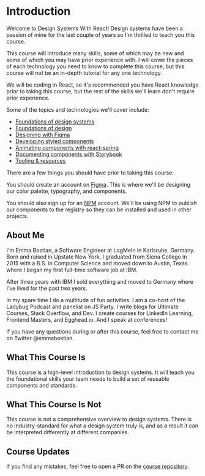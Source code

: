 # Introduction

Welcome to Design Systems With React! Design systems have been a passion of mine for the last couple of years so I'm thrilled to teach you this course.

This course will introduce many skills, some of which may be new and some of which you may have prior experience with. I will cover the pieces of each technology you need to know to complete this course, but this course will not be an in-depth tutorial for any one technology.

We will be coding in React, so it's recommended you have React knowledge prior to taking this course, but the rest of the skills we'll learn don't require prior experience.

Some of the topics and technologies we'll cover include:

- [Foundations of design systems](foundations-of-design-systems.md)
- [Foundations of design](foundations-of-design.md)
- [Designing with Figma](designing-with-figma.md)
- [Developing styled components](developing-styled-components.md)
- [Animating components with react-spring](animating-components.md)
- [Documenting components with Storybook](documenting-components-with-storybook.md)
- [Tooling & resources](tooling-and-resources.md)

There are a few things you should have prior to taking this course:

You should create an account on [Figma](https://www.figma.com/). This is where we'll be designing our color palette, typography, and components.

You should also sign up for an [NPM](https://www.npmjs.com/) account. We'll be using NPM to publish our components to the registry so they can be installed and used in other projects.

## About Me

I'm Emma Bostian, a Software Engineer at LogMeIn in Karlsruhe, Germany. Born and raised in Upstate New York, I graduated from Siena College in 2015 with a B.S. in Computer Science and moved down to Austin, Texas where I began my first full-time software job at IBM.

After three years with IBM I sold everything and moved to Germany where I've lived for the past two years.

In my spare time I do a multitude of fun activities. I am a co-host of the Ladybug Podcast and panelist on JS Party. I write blogs for Ultimate Courses, Stack Overflow, and Dev. I create courses for LinkedIn Learning, Frontend Masters, and Egghead.io. And I speak at conferences!

If you have any questions during or after this course, feel free to contact me on Twitter @emmabostian.

## What This Course Is

This course is a high-level introduction to design systems. It will teach you the foundational skills your team needs to build a set of reusable components and standards.

## What This Course Is Not

This course is not a comprehensive overview to design systems. There is no industry-standard for what a design system truly is, and as a result it can be interpreted differently at different companies.

## Course Updates

If you find any mistakes, feel free to open a PR on the [course repository]().
